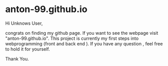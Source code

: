 # anton-99.github.io

Hi Unknows User,

congrats on finding my github page. If you want to see the webpage visit "anton-99.github.io".
This project is currently my first steps into webprogramming (front and back end ). 
If you have any question , feel free to hold it for yourself. 

Thank You.
